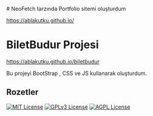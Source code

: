 # NeoFetch tarzında Portfolio sitemi oluşturdum

https://ablakutku.github.io/


# BiletBudur Projesi

https://ablakutku.github.io/biletbudur

Bu projeyi BootStrap , CSS ve JS kullanarak oluşturdum.

## Rozetler

[![MIT License](https://img.shields.io/badge/License-MIT-green.svg)](https://choosealicense.com/licenses/mit/)
[![GPLv3 License](https://img.shields.io/badge/License-GPL%20v3-yellow.svg)](https://opensource.org/licenses/)
[![AGPL License](https://img.shields.io/badge/license-AGPL-blue.svg)](http://www.gnu.org/licenses/agpl-3.0)

  
